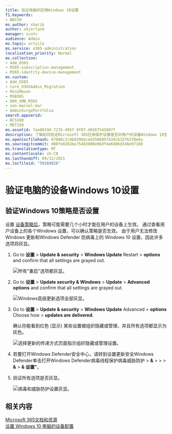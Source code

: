 ```yaml
---
title: 验证电脑的应用Windows 10设置
f1.keywords:
- NOCSH
ms.author: sharik
author: skjerland
manager: scotv
audience: Admin
ms.topic: article
ms.service: o365-administration
localization_priority: Normal
ms.collection:
- Adm_O365
- M365-subscription-management
- M365-identity-device-management
ms.custom:
- Adm_O365
- Core_O365Admin_Migration
- MiniMaven
- MSB365
- OKR_SMB_M365
- seo-marvel-mar
- AdminSurgePortfolio
search.appverid:
- BCS160
- MET150
ms.assetid: fae8819d-7235-495f-9f07-d016f545887f
description: 了解如何验证Microsoft 365应用保护设置是否对用户的设备Windows 10生效。
ms.openlocfilehash: 67608c2c4b8396bced350685f439cb15f6378e6a
ms.sourcegitcommit: d08fe0282be75483608e96df4e6986d346e97180
ms.translationtype: MT
ms.contentlocale: zh-CN
ms.lasthandoff: 09/12/2021
ms.locfileid: "59169826"
---
```

# <a name="validate-device-protection-settings-for-windows-10-pcs"></a>验证电脑的设备Windows 10设置

## <a name="verify-that-windows-10-device-policies-are-set"></a>验证Windows 10策略是否设置

设置 [设备策略后](protection-settings-for-windows-10-pcs.md)，策略可能需要几个小时才能在用户的设备上生效。 通过查看用户设备上的各个Windows 设置，可以确认策略是否生效。 由于用户无法修改 Windows 更新和Windows Defender 防病毒上的 Windows 10 设置，因此许多选项将灰显。
  
1. Go to **设置** \> **Update &amp; security** \> **Windows Update** Restart \> **options** and confirm that all settings are grayed out. 
    
    ![所有"重启"选项都灰显。](../../media/31308da9-18b0-47c5-bbf6-d5fa6747c376.png)
  
2. Go to **设置** \> **Update security &amp; Windows** \> **Update** \> **Advanced options** and confirm that all settings are grayed out. 
    
    ![Windows高级更新选项全部灰显。](../../media/049cf281-d503-4be9-898b-c0a3286c7fc2.png)
  
3. Go to **设置** \> **Update &amp; security** \> **Windows Update** Advanced \> **options** Choose how \> **updates are delivered**.
    
    确认你能看到红色 (显示) 某些设置被组织隐藏或管理，并且所有选项都显示为灰色。
    
    ![选择更新的传递方式页面指示组织隐藏或管理设置。](../../media/6b3e37c5-da41-4afd-9983-b4f406216b59.png)
  
4. 若要打开Windows Defender安全中心，请转到设置更新安全Windows Defender单击打开Windows Defender病毒线程保护病毒威胁防护 \> **&amp;** \>  \>  \> **&amp;** \> **&amp; 设置"**。 
    
5. 验证所有选项是否灰显。 
    
    ![病毒和威胁防护设置灰显。](../../media/9ca68d40-a5d9-49d7-92a4-c581688b5926.png)
  
## <a name="related-content"></a>相关内容

[Microsoft 365文档和资源](./index.yml)\
[设置 Windows 10 电脑的设备配置](protection-settings-for-windows-10-pcs.md)

